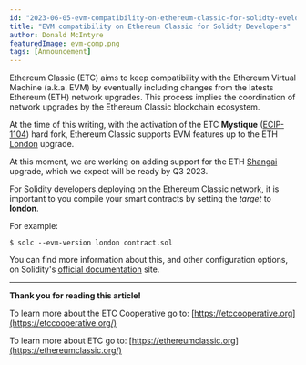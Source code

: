 ```yaml
---
id: "2023-06-05-evm-compatibility-on-ethereum-classic-for-solidty-evelopers-cn"
title: "EVM compatibility on Ethereum Classic for Solidty Developers"
author: Donald McIntyre
featuredImage: evm-comp.png
tags: [Announcement]
---
```


Ethereum Classic (ETC) aims to keep compatibility with the Ethereum Virtual Machine (a.k.a. EVM) by eventually including changes from the latests Ethereum (ETH) network upgrades. This process implies the coordination of network upgrades by the Ethereum Classic blockchain ecosystem.

At the time of this writing, with the activation of the ETC **Mystique** ([ECIP-1104](https://ecips.ethereumclassic.org/ECIPs/ecip-1104)) hard fork, Ethereum Classic supports EVM features up to the ETH [London](https://github.com/ethereum/execution-specs/blob/master/network-upgrades/mainnet-upgrades/london.md) upgrade.

At this moment, we are working on adding support for the ETH [Shangai](https://github.com/ethereum/execution-specs/blob/master/network-upgrades/mainnet-upgrades/shanghai.md) upgrade, which we expect will be ready by Q3 2023.

For Solidity developers deploying on the Ethereum Classic network, it is important to you compile your smart contracts by setting the _target_ to **london**.

For example:

```shell
$ solc --evm-version london contract.sol
```

You can find more information about this, and other configuration options, on Solidity's [official documentation](https://docs.soliditylang.org/en/latest/using-the-compiler.html#setting-the-evm-version-to-target) site.

---

**Thank you for reading this article!**

To learn more about the ETC Cooperative go to:  [https://etccooperative.org](https://etccooperative.org/)

To learn more about ETC go to:  [https://ethereumclassic.org](https://ethereumclassic.org/)
